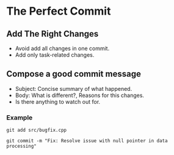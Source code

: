 # The Perfect Commit

## Add The Right Changes

- Avoid add all changes in one commit.
- Add only task-related changes.

## Compose a good commit message

- Subject: Concise summary of what happened.
- Body: What is different?, Reasons for this changes.
- Is there anything to watch out for.

### Example

`git add src/bugfix.cpp`

`git commit -m "Fix: Resolve issue with null pointer in data processing"`
